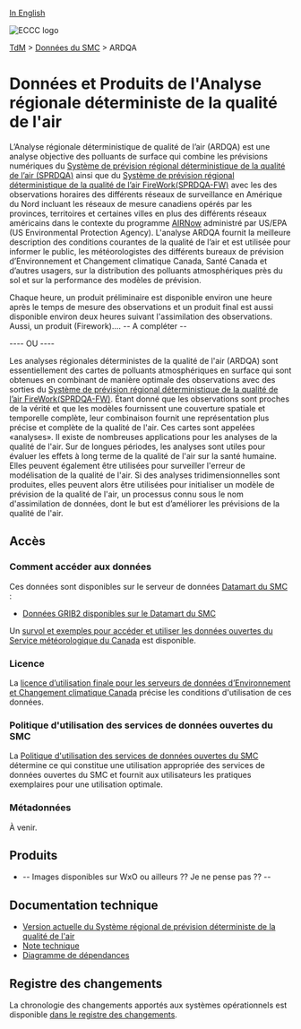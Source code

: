 [In English](readme_rdaqa_en.md)

![ECCC logo](../../img_eccc-logo.png)

[TdM](../../readme_fr.md) > [Données du SMC](../readme_fr.md) > ARDQA

# Données et Produits de l'Analyse régionale déterministe de la qualité de l'air 

L’Analyse régionale déterministique de qualité de l’air (ARDQA) est une analyse objective des polluants de surface qui combine les prévisions numériques du [Système de prévision régional déterministique de la qualité de l’air (SPRDQA)](../nwp_raqdps/readme_raqdps_fr.md) ainsi que du [Système de prévision régional déterministique de la qualité de l’air FireWork(SPRDQA-FW)](../nwp_raqdps-fw/readme_raqdps-fw_fr.md) avec les des observations horaires des différents réseaux de surveillance en Amérique du Nord incluant les réseaux de mesure canadiens opérés par les provinces, territoires et certaines villes en plus des différents réseaux américains dans le contexte du programme [AIRNow](https://www.airnowtech.org/index.cfm?page=login) administré par US/EPA (US Environmental Protection Agency). L'analyse ARDQA fournit la meilleure description des conditions courantes de la qualité de l’air et est utilisée pour informer le public, les météorologistes des différents bureaux de prévision d’Environnement et Changement climatique Canada, Santé Canada et d’autres usagers, sur la distribution des polluants atmosphériques près du sol et sur la performance des modèles de prévision.

Chaque heure, un produit préliminaire est disponible environ une heure après le temps de mesure des observations et un produit final est aussi disponible environ deux heures suivant l'assimilation des observations. Aussi, un produit (Firework).... -- A compléter --

---- OU ----

Les analyses régionales déterministes de la qualité de l'air (ARDQA) sont essentiellement des cartes de polluants atmosphériques en surface qui sont obtenues en combinant de manière optimale des observations avec des sorties du [Système de prévision régional déterministique de la qualité de l’air FireWork(SPRDQA-FW)](../nwp_raqdps-fw/readme_raqdps-fw_fr.md). Étant donné que les observations sont proches de la vérité et que les modèles fournissent une couverture spatiale et temporelle complète, leur combinaison fournit une représentation plus précise et complète de la qualité de l'air. Ces cartes sont appelées «analyses». Il existe de nombreuses applications pour les analyses de la qualité de l'air. Sur de longues périodes, les analyses sont utiles pour évaluer les effets à long terme de la qualité de l'air sur la santé humaine. Elles peuvent également être utilisées pour surveiller l'erreur de modélisation de la qualité de l'air. Si des analyses tridimensionnelles sont produites, elles peuvent alors être utilisées pour initialiser un modèle de prévision de la qualité de l'air, un processus connu sous le nom d'assimilation de données, dont le but est d’améliorer les prévisions de la qualité de l'air.

## Accès

### Comment accéder aux données

Ces données sont disponibles sur le serveur de données [Datamart du SMC](../../msc-datamart/readme_fr.md) :

* [Données GRIB2 disponibles sur le Datamart du SMC](readme_rdaqa-datamart_fr.md) 

Un [survol et exemples pour accéder et utiliser les données ouvertes du Service météorologique du Canada](../../usage/readme_fr.md) est disponible. 

### Licence

La [licence d’utilisation finale pour les serveurs de données d’Environnement et Changement climatique Canada](../../licence/readme_fr.md) précise les conditions d'utilisation de ces données.

### Politique d'utilisation des services de données ouvertes du SMC

La [Politique d'utilisation des services de données ouvertes du SMC](../../usage-policy/readme_fr.md) détermine ce qui constitue une utilisation appropriée des services de données ouvertes du SMC et fournit aux utilisateurs les pratiques exemplaires pour une utilisation optimale.

### Métadonnées

À venir.

## Produits

* -- Images disponibles sur WxO ou ailleurs ?? Je ne pense pas ?? --

## Documentation technique

* [Version actuelle du Système régional de prévision déterministe de la qualité de l'air](https://collaboration.cmc.ec.gc.ca/cmc/cmoi/product_guide/docs/tech_specifications/tech_specifications_RDAQA_f.pdf) 
* [Note technique](http://collaboration.cmc.ec.gc.ca/cmc/CMOI/product_guide/docs/tech_notes/technote_rdaqa_f.pdf)
* [Diagramme de dépendances](https://collaboration.cmc.ec.gc.ca/cmc/cmos/public_doc/msc-data/nwep-dependency-diagrams/system_RDAQA_FW_fr.svg) 

## Registre des changements 

La chronologie des changements apportés aux systèmes opérationnels est disponible [dans le registre des changements](changelog_rdaqa_fr.md).

